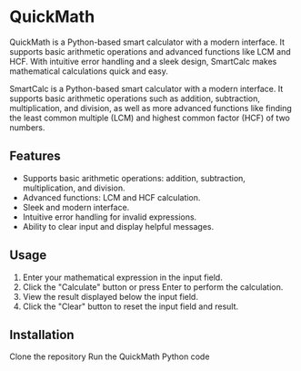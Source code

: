 # QuickMath
QuickMath is a Python-based smart calculator with a modern interface. It supports basic arithmetic operations and advanced functions like LCM and HCF. With intuitive error handling and a sleek design, SmartCalc makes mathematical calculations quick and easy.

SmartCalc is a Python-based smart calculator with a modern interface. It supports basic arithmetic operations such as addition, subtraction, multiplication, and division, as well as more advanced functions like finding the least common multiple (LCM) and highest common factor (HCF) of two numbers.

## Features
- Supports basic arithmetic operations: addition, subtraction, multiplication, and division.
- Advanced functions: LCM and HCF calculation.
- Sleek and modern interface.
- Intuitive error handling for invalid expressions.
- Ability to clear input and display helpful messages.

## Usage
1. Enter your mathematical expression in the input field.
2. Click the "Calculate" button or press Enter to perform the calculation.
3. View the result displayed below the input field.
4. Click the "Clear" button to reset the input field and result.

## Installation
Clone the repository
Run the QuickMath Python code 
